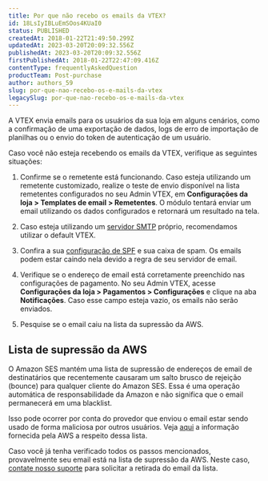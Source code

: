 ```yaml
---
title: Por que não recebo os emails da VTEX?
id: 18LsIyIBLuEmSOos4KUaI0
status: PUBLISHED
createdAt: 2018-01-22T21:49:50.299Z
updatedAt: 2023-03-20T20:09:32.556Z
publishedAt: 2023-03-20T20:09:32.556Z
firstPublishedAt: 2018-01-22T22:47:09.416Z
contentType: frequentlyAskedQuestion
productTeam: Post-purchase
author: authors_59
slug: por-que-nao-recebo-os-e-mails-da-vtex
legacySlug: por-que-nao-recebo-os-e-mails-da-vtex
---
```


A VTEX envia emails para os usuários da sua loja em alguns cenários, como a confirmação de uma exportação de dados, logs de erro de importação de planilhas ou o envio do token de autenticação de um usuário.

Caso você não esteja recebendo os emails da VTEX, verifique as seguintes situações:

1. Confirme se o remetente está funcionando. Caso esteja utilizando um remetente customizado, realize o teste de envio disponível na lista remetentes configurados no seu Admin VTEX, em **Configurações da loja > Templates de email > Remetentes**. O módulo tentará enviar um email utilizando os dados configurados e retornará um resultado na tela.

2. Caso esteja utilizando um [servidor SMTP](https://help.vtex.com/pt/tutorial/customizing-the-vtex-smtp--tutorials_2733) próprio, recomendamos utilizar o default VTEX. 

3. Confira a sua [configuração de SPF](https://help.vtex.com/pt/tutorial/configuracao-de-spf) e sua caixa de spam. Os emails podem estar caindo nela devido a regra de seu servidor de email.

4. Verifique se o endereço de email está corretamente preenchido nas configurações de pagamento. No seu Admin VTEX, acesse **Configurações da loja > Pagamentos > Configurações** e clique na aba **Notificações**. Caso esse campo esteja vazio, os emails não serão enviados. 

5. Pesquise se o email caiu na lista da supressão da AWS.

## Lista de supressão da AWS

O Amazon SES mantém uma lista de supressão de endereços de email de destinatários que recentemente causaram um salto brusco de rejeição (bounce) para qualquer cliente do Amazon SES. Essa é uma operação automática de responsabilidade da Amazon e não significa que o email permanecerá em uma blacklist.

Isso pode ocorrer por conta do provedor que enviou o email estar sendo usado de forma maliciosa por outros usuários. Veja [aqui](https://docs.aws.amazon.com/ses/latest/dg/sending-email-suppression-list.html) a informação fornecida pela AWS a respeito dessa lista.

Caso você já tenha verificado todos os passos mencionados, provavelmente seu email está na lista de supressão da AWS. Neste caso, [contate nosso suporte](https://support.vtex.com/hc/pt-br/requests) para solicitar a retirada do email da lista.
